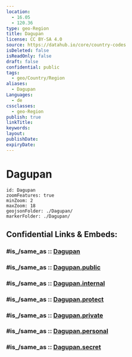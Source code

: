 ```yaml
---
location:
  - 16.05
  - 120.36
type: geo-Region
title: Dagupan
license: CC BY-SA 4.0
source: https://datahub.io/core/country-codes
isDeleted: false
isReadOnly: false
draft: false
confidential: public
tags:
  - geo/Country/Region
aliases:
  - Dagupan
Languages:
  - de
cssclasses:
  - geo-Region
publish: true
linkTitle:
keywords:
layout:
publishDate:
expiryDate:
---
```


# Dagupan

```leaflet
id: Dagupan
zoomFeatures: true 
minZoom: 2 
maxZoom: 18
geojsonFolder: ./Dagupan/
markerFolder: ./Dagupan/
```


## Confidential Links & Embeds: 

### #is_/same_as :: [Dagupan](/_Standards/Earth/Continent/Asia/Asia~South~East/Malay_Archipelago/Philippines/Regions~Philippines/Dagupan.md) 

### #is_/same_as :: [Dagupan.public](/_public/Earth/Continent/Asia/Asia~South~East/Malay_Archipelago/Philippines/Regions~Philippines/Dagupan.public.md) 

### #is_/same_as :: [Dagupan.internal](/_internal/Earth/Continent/Asia/Asia~South~East/Malay_Archipelago/Philippines/Regions~Philippines/Dagupan.internal.md) 

### #is_/same_as :: [Dagupan.protect](/_protect/Earth/Continent/Asia/Asia~South~East/Malay_Archipelago/Philippines/Regions~Philippines/Dagupan.protect.md) 

### #is_/same_as :: [Dagupan.private](/_private/Earth/Continent/Asia/Asia~South~East/Malay_Archipelago/Philippines/Regions~Philippines/Dagupan.private.md) 

### #is_/same_as :: [Dagupan.personal](/_personal/Earth/Continent/Asia/Asia~South~East/Malay_Archipelago/Philippines/Regions~Philippines/Dagupan.personal.md) 

### #is_/same_as :: [Dagupan.secret](/_secret/Earth/Continent/Asia/Asia~South~East/Malay_Archipelago/Philippines/Regions~Philippines/Dagupan.secret.md)

